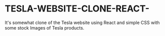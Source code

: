 # TESLA-WEBSITE-CLONE-REACT-
It's somewhat clone of the Tesla website using React and simple CSS with some stock Images of Tesla products.
